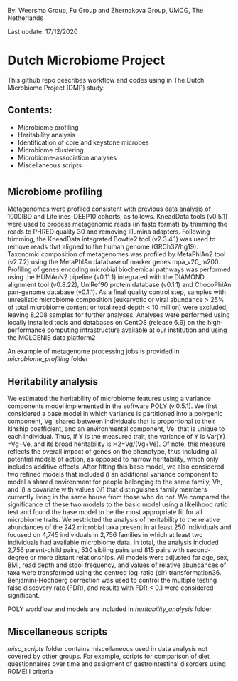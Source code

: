 By: Weersma Group, Fu Group and Zhernakova Group, UMCG, The Netherlands 

Last update: 17/12/2020

# Dutch Microbiome Project

This github repo describes workflow and codes using in The Dutch Microbiome Project (DMP) study:

## Contents:

- Microbiome profiling
- Heritability analysis
- Identification of core and keystone microbes 
- Microbiome clustering
- Microbiome-association analyses
- Miscellaneous scripts
#

## Microbiome profiling

Metagenomes were profiled consistent with previous data analysis of 1000IBD and Lifelines-DEEP10 cohorts, as follows. KneadData tools (v0.5.1) were used to process metagenomic reads (in fastq format) by trimming the reads to PHRED quality 30 and removing Illumina adapters. Following trimming, the KneadData integrated Bowtie2 tool (v2.3.4.1) was used to remove reads that aligned to the human genome (GRCh37/hg19).
Taxonomic composition of metagenomes was profiled by MetaPhlAn2 tool (v2.7.2) using the MetaPhlAn database of marker genes mpa_v20_m200. Profiling of genes encoding microbial biochemical pathways was performed using the HUMAnN2 pipeline (v0.11.1) integrated with the DIAMOND alignment tool (v0.8.22), UniRef90 protein database (v0.1.1) and ChocoPhlAn pan-genome database (v0.1.1). As a final quality control step, samples with unrealistic microbiome composition (eukaryotic or viral abundance > 25% of total microbiome content or total read depth < 10 million) were excluded, leaving 8,208 samples for further analyses. Analyses were performed using locally installed tools and databases on CentOS (release 6.9) on the high-performance computing infrastructure available at our institution and using the MOLGENIS data platform2

An example of metagenome processing jobs is provided in *microbiome_profiling* folder

## Heritability analysis

We estimated the heritability of microbiome features using a variance components model implemented in the software POLY (v.0.5.1). We first considered a base model in which variance is partitioned into a polygenic component, Vg, shared between individuals that is proportional to their kinship coefficient, and an environmental component, Ve, that is unique to each individual. Thus, if Y is the measured trait, the variance of Y is Var(Y) =Vg+Ve, and its broad heritability is H2=Vg/(Vg+Ve). Of note, this measure reflects the overall impact of genes on the phenotype, thus including all potential models of action, as opposed to narrow heritability, which only includes additive effects. After fitting this base model, we also considered two refined models that included i) an additional variance component to model a shared environment for people belonging to the same family, Vh, and ii) a covariate with values 0/1 that distinguishes family members currently living in the same house from those who do not. We compared the significance of these two models to the basic model using a likelihood ratio test and found the base model to be the most appropriate fit for all microbiome traits.
We restricted the analysis of heritability to the relative abundances of the 242 microbial taxa present in at least 250 individuals and focused on 4,745 individuals in 2,756 families in which at least two individuals had available microbiome data. In total, the analysis included 2,756 parent-child pairs, 530 sibling pairs and 815 pairs with second-degree or more distant relationships. All models were adjusted for age, sex, BMI, read depth and stool frequency, and values of relative abundances of taxa were transformed using the centred log-ratio (clr) transformation36. Benjamini-Hochberg correction was used to control the multiple testing false discovery rate (FDR), and results with FDR < 0.1 were considered significant. 

POLY workflow and models are included in *heritability_analysis* folder

## Miscellaneous scripts

*misc_scripts* folder contains miscellaneous used in data analysis not covered by other groups. For example, scripts for comparison of diet questionnaires over time and assigment of gastrointestinal disorders using ROMEIII criteria
